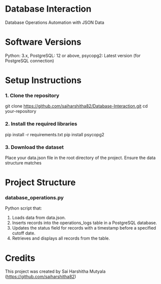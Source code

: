 # Database Interaction

Database Operations Automation with JSON Data
# Software Versions
Python: 3.x, PostgreSQL: 12 or above, psycopg2: Latest version (for PostgreSQL connection)
# Setup Instructions
### 1. Clone the repository

   git clone https://github.com/saiharshitha82/Database-Interaction.git
  cd your-repository

### 2. Install the required libraries

  pip install -r requirements.txt
  pip install psycopg2
   
### 3. Download the dataset

Place your data.json file in the root directory of the project. Ensure the data structure matches

# Project Structure

### database_operations.py
Python script that:
1. Loads data from data.json.
2. Inserts records into the operations_logs table in a PostgreSQL database.
3. Updates the status field for records with a timestamp before a specified cutoff date.
4. Retrieves and displays all records from the table.


# Credits
This project was created by Sai Harshitha Mutyala (https://github.com/saiharshitha82) 
